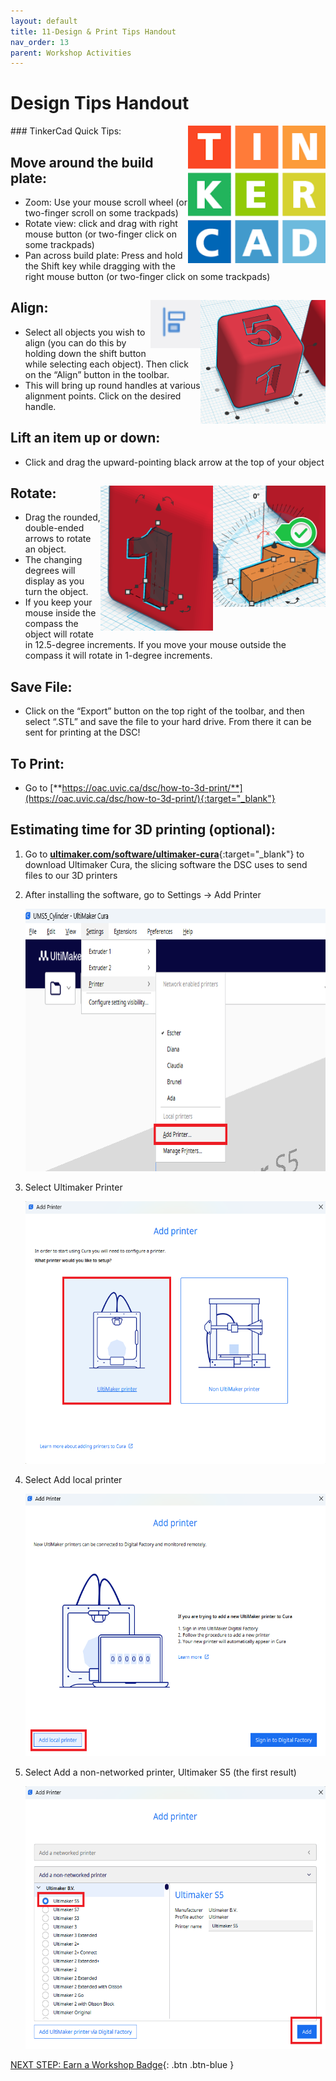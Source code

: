 ```yaml
---
layout: default
title: 11-Design & Print Tips Handout
nav_order: 13
parent: Workshop Activities
---
```

# Design Tips Handout
<img src="images/tinkercad-tips-01.png" style="float:right;width:220px" alt="TinkerCad logo">
### TinkerCad Quick Tips:

## Move around the build plate: 
- Zoom: Use your mouse scroll wheel (or two-finger scroll on some trackpads)
- Rotate view: click and drag with right mouse button (or two-finger click on some trackpads) 
- Pan across build plate: Press and hold the Shift key while dragging with the right mouse button (or two-finger click on some trackpads) 

## Align: <img src="images/tinkercad-tips-03.png" style="float:right;width:200px" alt="Aligning object"><img src="images/tinkercad-tips-02.png" style="float:right;width:80px" alt="Align icon">
- Select all objects you wish to align (you can do this by holding down the shift button while selecting each object).  Then click on the “Align” button in the toolbar.
- This will bring up round handles at various alignment points. Click on the desired handle.

## Lift an item up or down: 
- Click and drag the upward-pointing black arrow at the top of your object

## Rotate: <img src="images/tinkercad-tips-04.png" style="float:right;width:180px" alt="Rotation icons"><img src="images/tinkercad-tips-05.png" style="float:right;width:180px" alt="rotation arrow">
- Drag the rounded, double-ended arrows to rotate an object. 
- The changing degrees will display as you turn the object.
- If you keep your mouse inside the compass the object will rotate in 12.5-degree increments. If you move your mouse outside the compass it will rotate in 1-degree increments.

## Save File:
- Click on the “Export” button on the top right of the toolbar, and then select “.STL” and save the file to your hard drive. From there it can be sent for printing at the DSC!

## To Print:
- Go to [**https://oac.uvic.ca/dsc/how-to-3d-print/**](https://oac.uvic.ca/dsc/how-to-3d-print/){:target="_blank"}

## Estimating time for 3D printing (optional):
1. Go to [**ultimaker.com/software/ultimaker-cura**](https://ultimaker.com/software/ultimaker-cura){:target="_blank"} to download Ultimaker Cura, the slicing software the DSC uses to send files to our 3D printers
2. After installing the software, go to Settings -> Add Printer

    <img src="images/Ultimaker-Cura-1-Settings-Add-Printer.png" style="height:420px;" alt="Ultimaker Cura Setup - Add Printer">

3. Select Ultimaker Printer

    <img src="images/Ultimaker-Cura-2-Ultimaker-Printer.png" style="height:420px;" alt="Ultimaker Cura Setup - Ultimaker Printer">
  
4. Select Add local printer

    <img src="images/Ultimaker-Cura-3-Add-local-printer.png" style="height:420px;" alt="Ultimaker Cura Setup - Add local printer">

5. Select Add a non-networked printer, Ultimaker S5 (the first result)

    <img src="images/Ultimaker-Cura-4-Add-a-non-networked-printer.png" style="height:420px;" alt="Ultimaker Cura Setup - Ultimaker S5">



[NEXT STEP: Earn a Workshop Badge](informal-credentials.html){: .btn .btn-blue }
